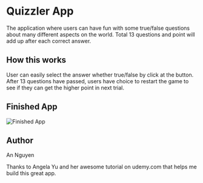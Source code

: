 # Quizzler App
The application where users can have fun with some true/false questions about many different aspects on the world.
Total 13 questions and point will add up after each correct answer.

## How this works
User can easily select the answer whether true/false by click at the button. After 13 questions have passed, users have choice to restart the game to see if they can get the higher point in next trial.

## Finished App
![Finished App](https://github.com/londonappbrewery/Images/blob/master/Quizzler.gif)

## Author 
An Nguyen


Thanks to Angela Yu and her awesome tutorial on udemy.com that helps me build this great app.



     
